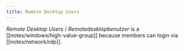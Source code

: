 ```yaml
---
title: Remote Desktop Users
---
```


*Remote Desktop Users* / *Remotedesktopbenutzer* is a [[notes/windows/high-value-group]] because members can login via [[notes/network/rdp]].
